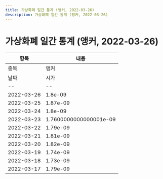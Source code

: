 ```yaml
---
title: 가상화폐 일간 통계 (앵커, 2022-03-26)
description: 가상화폐 일간 통계 (앵커, 2022-03-26)
---
```


가상화폐 일간 통계 (앵커, 2022-03-26)
===

|항목|내용|
|--|--|
|종목|앵커||마켓|BTC-ANKR||종류|일 단위 캔들||기간|2022-03-17T09:00:00 - 2022-03-26T09:00:00|
|날짜|시가|저가|고가|종가|비고|
|--|--|--|--|--|--|
|2022-03-26|1.8e-09|1.8e-09|1.8e-09|1.8e-09|    |
|2022-03-25|1.87e-09|1.7799999999999999e-09|1.9e-09|1.8e-09|    |
|2022-03-24|1.8e-09|1.7799999999999999e-09|1.84e-09|1.7799999999999999e-09|    |
|2022-03-23|1.7600000000000001e-09|1.7600000000000001e-09|1.81e-09|1.8e-09|    |
|2022-03-22|1.79e-09|1.77e-09|1.79e-09|1.79e-09|    |
|2022-03-21|1.81e-09|1.81e-09|1.81e-09|1.81e-09|    |
|2022-03-20|1.82e-09|1.7799999999999999e-09|1.85e-09|1.82e-09|    |
|2022-03-19|1.74e-09|1.74e-09|1.81e-09|1.81e-09|    |
|2022-03-18|1.73e-09|1.73e-09|1.7600000000000001e-09|1.73e-09|    |
|2022-03-17|1.79e-09|1.74e-09|1.79e-09|1.7600000000000001e-09|    |
